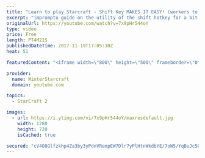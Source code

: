 ```yaml
---
title: "Learn to play Starcraft - Shift Key MAKES IT EASY! (workers to gas, waypoints, ctrl grps, moving)"
excerpt: "impromptu guide on the utility of the shift hotkey for a bit of everything"
originalUrl: https://youtube.com/watch?v=7x9pHr544oY
type: video
price: Free
length: PT4M21S
publishedDateTime: 2017-11-19T17:05:30Z
heat: 51

featuredContent: "<iframe width=\"800\" height=\"500\" frameborder=\"0\" src=\"https://www.youtube.com/embed/7x9pHr544oY\" allow=\"accelerometer; autoplay; encrypted-media; gyroscope; picture-in-picture\" allowfullscreen></iframe>"

provider:
  name: WinterStarcraft
  domain: youtube.com

topics:
  - StarCraft 2

images:
  - url: https://i.ytimg.com/vi/7x9pHr544oY/maxresdefault.jpg
    width: 1280
    height: 720
    isCached: true

secured: "cV4O8Glfzkhp4Za3by3yPdnVRempEW7Dlr7yPlHtnWkdbYE/7oW5/YqBuJc5Q3lN7H82ptf3c5KtfYfRz1EJIsMZU5s96YhQ8Fxjcm5miNdP8ewUFeRLwjNLTCfnMCmxG4WpohRWGkIueIVsR1Hb22rYuYyTu7o0TunMxbpGr51QKRf4G+VSFxsh8q1DctvUFBLpQuxdk8l1RwrhrfsSslF0MDXQJDnbzDUAFof9o14lcm7DB29nz/l9579b0ivZf/zYPNXNaUX04WP9cosmG/WOLcKXc0M1GpAx75Jv/aTv5UPfV0ueXp8/w9n7MaAnhunt26tZDtQzAhSFZne0G1VMmXFj69j5WIX427Ss+9ibJ7i6Ors0pF2FM7MddvwbmnOq7yagG9aoPrijw0uSgiqb2Mi5H0DXIfikRnfVbP0=;CWh9Ej03w8s1uJ/FrK+O7Q=="
---
```


